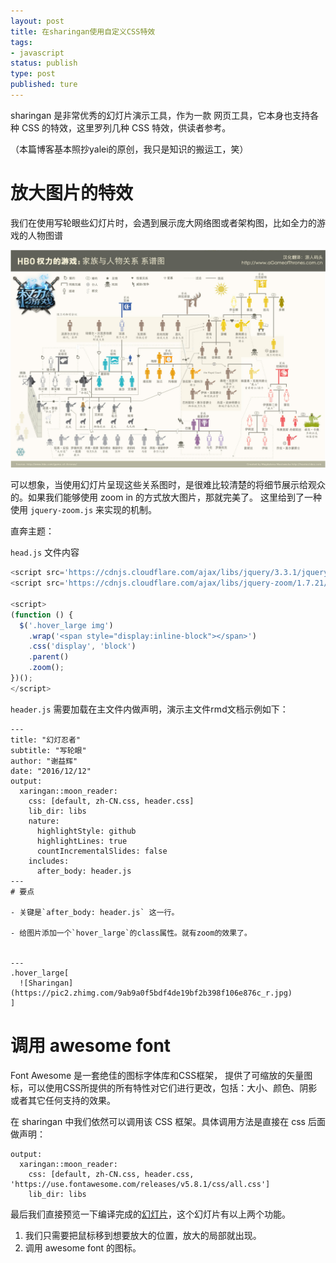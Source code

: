 ```yaml
--- 
layout: post
title: 在sharingan使用自定义CSS特效
tags: 
- javascript
status: publish
type: post
published: ture
---
```


sharingan 是非常优秀的幻灯片演示工具，作为一款 网页工具，它本身也支持各种 CSS 的特效，这里罗列几种 CSS 特效，供读者参考。

（本篇博客基本照抄yalei的原创，我只是知识的搬运工，笑）

# 放大图片的特效

我们在使用写轮眼些幻灯片时，会遇到展示庞大网络图或者架构图，比如全力的游戏的人物图谱

![](/upload/share/attach/HBO.jpg)

可以想象，当使用幻灯片呈现这些关系图时，是很难比较清楚的将细节展示给观众的。如果我们能够使用 zoom in 的方式放大图片，那就完美了。
这里给到了一种使用 `jquery-zoom.js` 来实现的机制。

直奔主题：

`head.js` 文件内容

```javascript
<script src='https://cdnjs.cloudflare.com/ajax/libs/jquery/3.3.1/jquery.min.js'></script>
<script src='https://cdnjs.cloudflare.com/ajax/libs/jquery-zoom/1.7.21/jquery.zoom.min.js'></script>

<script>
(function () {
  $('.hover_large img')
    .wrap('<span style="display:inline-block"></span>')
    .css('display', 'block')
    .parent()
    .zoom();
})();
</script>
``` 

`header.js` 需要加载在主文件内做声明，演示主文件rmd文档示例如下：

```rmd
---
title: "幻灯忍者"
subtitle: "写轮眼"
author: "谢益辉"
date: "2016/12/12"
output:
  xaringan::moon_reader:
    css: [default, zh-CN.css, header.css]
    lib_dir: libs
    nature:
      highlightStyle: github
      highlightLines: true
      countIncrementalSlides: false
    includes:
      after_body: header.js
---
# 要点

- 关键是`after_body: header.js` 这一行。

- 给图片添加一个`hover_large`的class属性。就有zoom的效果了。


---
.hover_large[
  ![Sharingan](https://pic2.zhimg.com/9ab9a0f5bdf4de19bf2b398f106e876c_r.jpg)
]
```


# 调用 awesome font

Font Awesome 是一套绝佳的图标字体库和CSS框架，
提供了可缩放的矢量图标，可以使用CSS所提供的所有特性对它们进行更改，包括：大小、颜色、阴影或者其它任何支持的效果。

在 sharingan 中我们依然可以调用该 CSS 框架。具体调用方法是直接在 css 后面做声明：

```rmd
output:
  xaringan::moon_reader:
    css: [default, zh-CN.css, header.css, 'https://use.fontawesome.com/releases/v5.8.1/css/all.css']
    lib_dir: libs
```

最后我们直接预览一下编译完成的[幻灯片](/upload/share/demo.html)，这个幻灯片有以上两个功能。

1. 我们只需要把鼠标移到想要放大的位置，放大的局部就出现。
2. 调用 awesome font 的图标。

